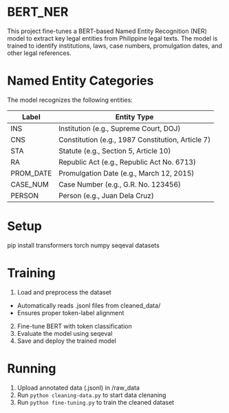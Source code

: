 # BERT_NER

This project fine-tunes a BERT-based Named Entity Recognition (NER) model to extract key legal entities from Philippine legal texts. The model is trained to identify institutions, laws, case numbers, promulgation dates, and other legal references.

# Named Entity Categories
The model recognizes the following entities:

| Label |    Entity Type |
| ----- | ------------- |
| INS    | Institution (e.g., Supreme Court, DOJ) |
| CNS    | Constitution (e.g., 1987 Constitution, Article 7) |
| STA    | Statute (e.g., Section 5, Article 10) |
| RA    | Republic Act (e.g., Republic Act No. 6713) |
| PROM_DATE    | Promulgation Date (e.g., March 12, 2015) |
| CASE_NUM |    Case Number (e.g., G.R. No. 123456) |
| PERSON |    Person (e.g., Juan Dela Cruz) |

# Setup
pip install transformers torch numpy seqeval datasets

# Training 
1. Load and preprocess the dataset
- Automatically reads .jsonl files from cleaned_data/
- Ensures proper token-label alignment
2. Fine-tune BERT with token classification
3. Evaluate the model using seqeval
4. Save and deploy the trained model

# Running
1. Upload annotated data (.jsonl) in /raw_data
2. Run `python cleaning-data.py` to start data clenaning
3. Run  `python fine-tuning.py` to train the cleaned dataset
